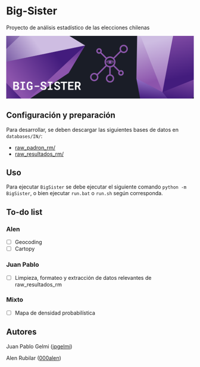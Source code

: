 # Big-Sister
Proyecto de análisis estadístico de las elecciones chilenas

<p align="center">
    <img width="1000" src="https://github.com/000alen/Big-Sister/blob/main/assets/banner.png" alt="CoronaApp banner">
</p>

## Configuración y preparación
Para desarrollar, se deben descargar las siguientes bases de datos en `databases/IN/`:
- [raw_padron_rm/](https://drive.google.com/drive/folders/1Xm0ZDjFSqIOI98CFnCOqA5fOttcvZqf0?usp=sharing)
- [raw_resultados_rm/](https://drive.google.com/drive/folders/1neTYxtrzMGfdBsvfTE4_Y8gezdAE4F5-?usp=sharing)

## Uso
Para ejecutar `BigSister` se debe ejecutar el siguiente comando `python -m BigSister`, o bien ejecutar `run.bat` o `run.sh` según corresponda.

## To-do list
### Alen
- [ ] Geocoding
- [ ] Cartopy

### Juan Pablo
- [ ] Limpieza, formateo y extracción de datos relevantes de raw_resultados_rm

### Mixto
- [ ] Mapa de densidad probabilística

## Autores
Juan Pablo Gelmi ([jpgelmi](https://github.com/jpgelmi))

Alen Rubilar ([000alen](https://github.com/000alen))
